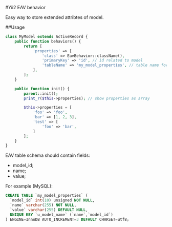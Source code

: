 #Yii2 EAV behavior

Easy way to store extended attribtes of model.

##Usage

```php
class MyModel extends ActiveRecord {
    public function behaviors() {
        return [
            'properties' => [
                'class' => EavBehavior::className(),
                'primaryKey' => 'id', // id related to model
                'tableName' => 'my_model_properties', // table name for store attributes
            ],
        ];
    }

    public function init() {
        parent::init();
        print_r($this->properties); // show properties as array

        $this->properties = [
            'foo' => 'foo',
            'bar' => [1, 2, 3],
            'test' => [
                'foo' => 'bar',
            ]
        ];
    }
}
```

EAV table schema should contain fields:

* model_id;
* name;
* value;

For example (MySQL):

```sql
CREATE TABLE `my_model_properties` (
  `model_id` int(10) unsigned NOT NULL,
  `name` varchar(255) NOT NULL,
  `value` varchar(255) DEFAULT NULL,
  UNIQUE KEY `u_model_name` (`name`,`model_id`)
) ENGINE=InnoDB AUTO_INCREMENT=3 DEFAULT CHARSET=utf8;
```
